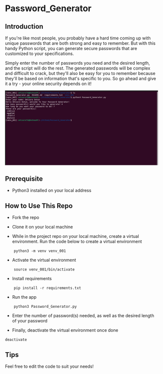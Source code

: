 # Password_Generator

## Introduction

If you're like most people, you probably have a hard time coming up with unique passwords that are both strong and easy to remember. But with this handy Python script, you can generate secure passwords that are customized to your specifications. 

Simply enter the number of passwords you need and the desired length, and the script will do the rest. The generated passwords will be complex and difficult to crack, but they'll also be easy for you to remember because they'll be based on information that's specific to you. So go ahead and give it a try - your online security depends on it!

![Image!](Images/image_001.png)

## Prerequisite
- Python3 installed on your local address

## How to Use This Repo

- Fork the repo

- Clone it on your local machine

- While in the project repo on your local machine, create a virtual environment. Run the code below to create a virtual environment
```
	python3 -m venv venv_001
```
- Activate the virtual environment
```
	source venv_001/bin/activate
```
- Install requirements
```
	pip install -r requirements.txt
```
- Run the app
```
	python3 Password_Generator.py
```
- Enter the number of password(s) needed, as well as the desired length of your password

- Finally, deactivate the virtual environment once done 
```
deactivate
```
## Tips

Feel free to edit the code to suit your needs!
